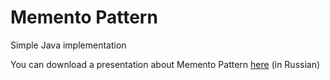 # Memento Pattern

Simple Java implementation

You can download a presentation about Memento Pattern [here](https://docs.google.com/presentation/d/1w3MigRGzJfzK-LgYqMQFSsUzhS3k5mnNKt2lUDZB4sI/edit?usp=sharing) (in Russian)
